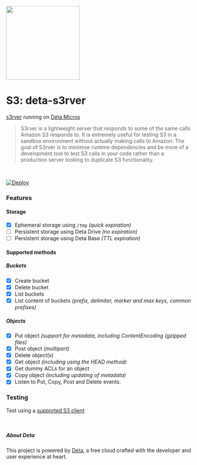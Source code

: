 <img src="https://docs.deta.sh/img/logo.svg" width=200>

# S3: deta-s3rver
[s3rver](https://github.com/jamhall/s3rver) running on [Deta Micros](https://www.deta.sh/)

> S3rver is a lightweight server that responds to some of the same calls Amazon S3 responds to. It is extremely useful for testing S3 in a sandbox environment without actually making calls to Amazon. The goal of S3rver is to minimise runtime dependencies and be more of a development tool to test S3 calls in your code rather than a production server looking to duplicate S3 functionality.

<br>

[![Deploy](https://button.deta.dev/1/svg)](https://go.deta.dev/deploy?repo=https://github.com/lmangani/deta-s3rver)

### Features
#### Storage
- [x] Ephemeral storage using `/tmp` _(quick expiration)_
- [ ] Persistent storage using Deta Drive _(no expiration)_
- [ ] Persistent storage using Deta Base _(TTL expiration)_
#### Supported methods
##### Buckets
- [x] Create bucket
- [x] Delete bucket
- [x] List buckets
- [x] List content of buckets _(prefix, delimiter, marker and max keys, common prefixes)_
##### Objects
- [x] Put object _(support for metadata, including ContentEncoding (gzipped files)_
- [x] Post object _(multipart)_
- [x] Delete object(s)
- [x] Get object _(including using the HEAD method)_
- [x] Get dummy ACLs for an object
- [x] Copy object _(including updating of metadata)_
- [x] Listen to Put, Copy, Post and Delete events.

### Testing
Test using a [supported S3 client](https://github.com/jubos/fake-s3/wiki/Supported-Clients)

<br>

##### About Deta 
This project is powered by [Deta](https://deta.sh), a free cloud crafted with the developer and user experience at heart.
